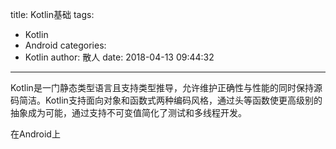 title: Kotlin基础
tags:
  - Kotlin
  - Android
categories:
  - Kotlin
author: 散人
date: 2018-04-13 09:44:32
---

Kotlin是一门静态类型语言且支持类型推导，允许维护正确性与性能的同时保持源码简洁。Kotlin支持面向对象和函数式两种编码风格，通过头等函数使更高级别的抽象成为可能，通过支持不可变值简化了测试和多线程开发。

在Android上

<!--stackedit_data:
eyJoaXN0b3J5IjpbMTcwNDQ3NzM5OSw4NjA0NDUxNDYsMTg4ND
E3MDg3MF19
-->